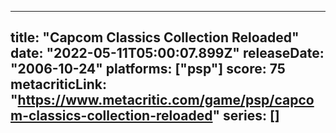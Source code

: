 
---
title: "Capcom Classics Collection Reloaded"
date: "2022-05-11T05:00:07.899Z"
releaseDate: "2006-10-24"
platforms: ["psp"]
score: 75
metacriticLink: "https://www.metacritic.com/game/psp/capcom-classics-collection-reloaded"
series: []
---
